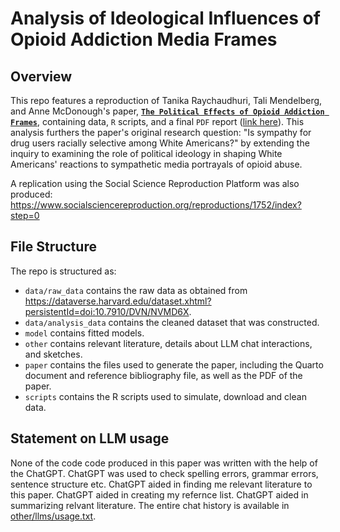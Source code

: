 # Analysis of Ideological Influences of Opioid Addiction Media Frames

## Overview

This repo features a reproduction of Tanika Raychaudhuri, Tali Mendelberg, and Anne McDonough's paper, [**`The Political Effects of Opioid Addiction Frames`**](https://doi.org/10.1086/720326), containing data, `R` scripts, and a final `PDF` report ([link here](https://github.com/Bellamaclean7/Ideological-Influences-of-Opioid-Addiction-Media-Frames/blob/main/paper/paper.pdf)). This analysis furthers the paper's original research question: "Is sympathy for drug users racially selective among White Americans?" by extending the inquiry to examining the role of political ideology in shaping White Americans' reactions to sympathetic media portrayals of opioid abuse.

A replication using the Social Science Reproduction Platform was also produced: https://www.socialsciencereproduction.org/reproductions/1752/index?step=0

## File Structure

The repo is structured as:

-   `data/raw_data` contains the raw data as obtained from https://dataverse.harvard.edu/dataset.xhtml?persistentId=doi:10.7910/DVN/NVMD6X.
-   `data/analysis_data` contains the cleaned dataset that was constructed.
-   `model` contains fitted models. 
-   `other` contains relevant literature, details about LLM chat interactions, and sketches.
-   `paper` contains the files used to generate the paper, including the Quarto document and reference bibliography file, as well as the PDF of the paper. 
-   `scripts` contains the R scripts used to simulate, download and clean data.


## Statement on LLM usage

None of the code code produced in this paper was written with the help of the ChatGPT. ChatGPT was used to check spelling errors, grammar errors, sentence structure etc. ChatGPT aided in finding me relevant literature to this paper. ChatGPT aided in creating my refernce list. ChatGPT aided in summarizing relvant literature. The entire chat history is available in [other/llms/usage.txt](https://github.com/Bellamaclean7/Ideological-Influences-of-Opioid-Addiction-Media-Frames/tree/main/other/llm).

